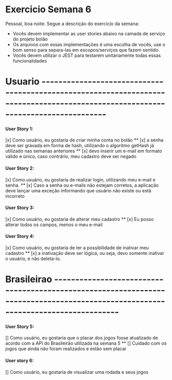 # Exercicio Semana 6

Pessoal, boa noite. Segue a descrição do exercicio da semana:
* Vocês devem implementar as user stories abaixo na camada de serviço do projeto bolão
* Os arquivos com essas implementações é uma escolha de vocês, use o bom senso para separa-las em escopos/serviços que
fazem sentido.
* Vocês devem utilizar o JEST para testarem unitariamente todas essas funcionalidades

# Usuario ---------------------------------------------------------------------------------------------------------------------------------

#### User Story 1:
 [x] Como usuário, eu gostaria de criar minha conta no bolão
  ** [x] a senha deve ser gravada em forma de hash, utilizando o algoritmo getHash já utilizado nas semanas anteriores
  ** [x] devo inserir um e-mail em formato válido e único, caso contrário, meu cadastro deve ser negado


#### User Story 2:
 [x] Como usuário, eu gostaria de realizar login, utilizando meu e-mail e senha.
  ** [x] Caso a senha ou e-mails não estejam corretos, a aplicação deve lançar uma exceção informando que usuário não existe ou está incorreto 


#### User Story 3:
 [x] Como usuário, eu gostaria de alterar meu cadastro
  ** [x] Eu posso alterar todos os campos, menos o meu e-mail


#### User Story 4:
 [x] Como usuário, eu gostaria de ter a possibilidade de inativar meu cadastro
  ** [x] a inativação deve ser lógica, ou seja, devo somente inativar o usuário, e não deleta-lo.

# Brasileirao ---------------------------------------------------------------------------------------------------------------------------------

#### User Story 5:
 [] Como usuário, eu gostaria que o placar dos jogos fosse atualizado de acordo com a API do Brasileirão utilizada
 na semana 5
  ** [] Cuidado com os jogos que ainda não foram realizados e estão sem placar


#### User story 6:
 [] Como usuário, eu gostaria de visualizar uma rodada e seus jogos
